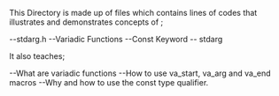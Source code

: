 This Directory is made up of files which contains lines of codes that illustrates and demonstrates concepts of ;

--stdarg.h --Variadic Functions --Const Keyword -- stdarg

It also teaches;

--What are variadic functions --How to use va_start, va_arg and va_end macros --Why and how to use the const type qualifier.

